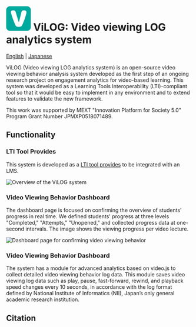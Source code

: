 # ![ロゴ](docs/assets/ViLOG_s.png)  ViLOG: Video viewing LOG analytics system

[English](README-en.md) | [Japanese](README-ja.md)

ViLOG (Video viewing LOG analytics system) is an open-source video viewing behavior analysis system developed as the first step of an ongoing research project on engagement analytics for video-based learning. This system was developed as a Learning Tools Interoperability (LTI)-compliant tool so that it would be easy to implement in any environment and to extend features to validate the new framework. 

This work was supported by MEXT "Innovation Platform for Society 5.0" Program Grant Number JPMXP0518071489.

## Functionality
### LTI Tool Provides
This system is developed as a [LTI tool provides](https://www.imsglobal.org/activity/learning-tools-interoperability "LTI tool provides") to be integrated with an LMS.

![Overview of the ViLOG system](画像のURL "Overview of the ViLOG system")

### Video Viewing Behavior Dashboard
The dashboard page is focused on confirming the overview of students' progress in real time. We defined students' progress at three levels "Completed," "Attempts," "Unopened," and collected progress data at one-second intervals. The image shows the viewing progress per video lecture.

![Dashboard page for confirming video viewing behavior](画像のURL "Dashboard page for confirming video viewing behavior")

### Video Viewing Behavior Dashboard
The system has a module for advanced analytics based on video.js to collect detailed video viewing behavior log data. This module saves video viewing log data such as play, pause, fast-forward, rewind, and playback speed changes every 10 seconds, in accordance with the log format defined by National Institute of Informatics (NII), Japan’s only general academic research institution.

## Citation

